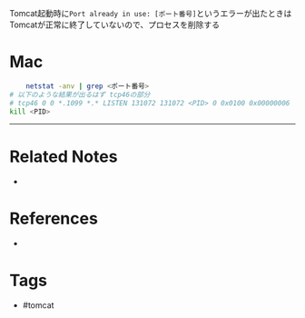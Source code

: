 Tomcat起動時に`Port already in use: [ポート番号]`というエラーが出たときはTomcatが正常に終了していないので、プロセスを削除する

# Mac
```sh
	netstat -anv | grep <ポート番号>
# 以下のような結果が出るはず tcp46の部分
# tcp46 0 0 *.1099 *.* LISTEN 131072 131072 <PID> 0 0x0100 0x00000006
kill <PID>
```

---

# Related Notes
- 

# References
- 

# Tags
- #tomcat 